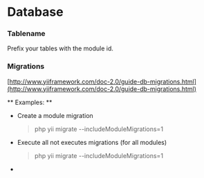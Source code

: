 Database
========


### Tablename

Prefix your tables with the module id.


### Migrations

[http://www.yiiframework.com/doc-2.0/guide-db-migrations.html](http://www.yiiframework.com/doc-2.0/guide-db-migrations.html)

** Examples: **


- Create a module migration
	> php yii migrate --includeModuleMigrations=1

- Execute all not executes migrations (for all modules)
	> php yii migrate --includeModuleMigrations=1

- 
